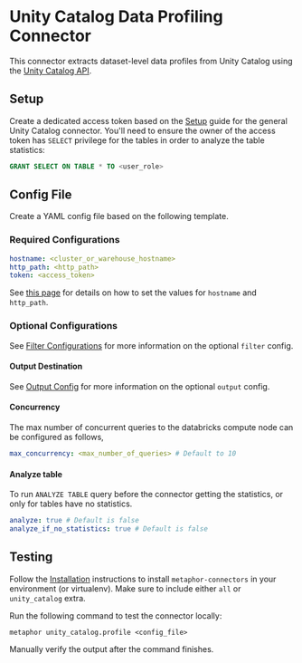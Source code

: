 # Unity Catalog Data Profiling Connector

This connector extracts dataset-level data profiles from Unity Catalog using the [Unity Catalog API](https://api-docs.databricks.com/rest/latest/unity-catalog-api-specification-2-1.html).

## Setup

Create a dedicated access token based on the [Setup](../README.md#Setup) guide for the general Unity Catalog connector. You'll need to ensure the owner of the access token has `SELECT` privilege for the tables in order to analyze the table statistics:

```sql
GRANT SELECT ON TABLE * TO <user_role>
```

## Config File

Create a YAML config file based on the following template.

### Required Configurations

```yaml
hostname: <cluster_or_warehouse_hostname>
http_path: <http_path>
token: <access_token>
```

See [this page](https://docs.databricks.com/en/integrations/compute-details.html) for details on how to set the values for `hostname` and `http_path`.

### Optional Configurations

See [Filter Configurations](../../common/docs/filter.md) for more information on the optional `filter` config.

#### Output Destination

See [Output Config](../../common/docs/output.md) for more information on the optional `output` config.

#### Concurrency

The max number of concurrent queries to the databricks compute node can be configured as follows,

```yaml
max_concurrency: <max_number_of_queries> # Default to 10
```

#### Analyze table

To run `ANALYZE TABLE` query before the connector getting the statistics, or only for tables have no statistics.

```yaml
analyze: true # Default is false
analyze_if_no_statistics: true # Default is false
```

## Testing

Follow the [Installation](../../README.md) instructions to install `metaphor-connectors` in your environment (or virtualenv). Make sure to include either `all` or `unity_catalog` extra.

Run the following command to test the connector locally:

```shell
metaphor unity_catalog.profile <config_file>
```

Manually verify the output after the command finishes.
